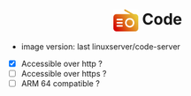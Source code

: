 <h1 align="center">
  <picture>
    <img align="center" alt="Pegaz" src="./logo.svg" height="40">
  </picture>
  Code
</h1>

- image version: last linuxserver/code-server
- [x] Accessible over http ?
- [ ] Accessible over https ?
- [ ] ARM 64 compatible ?
